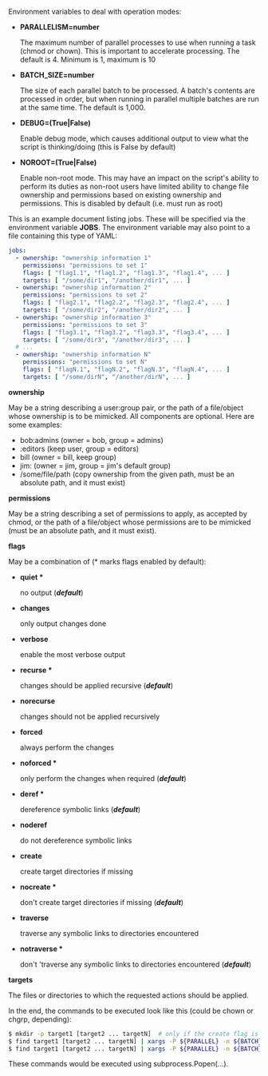 
Environment variables to deal with operation modes:

- **PARALLELISM=number**

  The maximum number of parallel processes to use when running a task (chmod or chown). This is important to accelerate processing. The default is 4. Minimum is 1, maximum is 10

- **BATCH_SIZE=number**

  The size of each parallel batch to be processed. A batch's contents are processed in order, but when running in parallel multiple batches are run at the same time. The default is 1,000.

- **DEBUG=(True|False)**

  Enable debug mode, which causes additional output to view what the script is thinking/doing (this is False by default)

- **NOROOT=(True|False)**

  Enable non-root mode. This may have an impact on the script's ability to perform its duties as non-root users have limited ability to change file ownership and permissions based on existing ownership and permissions. This is disabled by default (i.e. must run as root)

This is an example document listing jobs. These will be specified via the environment variable **JOBS**. The environment variable may also point to a file containing this type of YAML:

```yaml
jobs:
  - ownership: "ownership information 1"
    permissions: "permissions to set 1"
    flags: [ "flag1.1", "flag1.2", "flag1.3", "flag1.4", ... ]
    targets: [ "/some/dir1", "/another/dir1", ... ]
  - ownership: "ownership information 2"
    permissions: "permissions to set 2"
    flags: [ "flag2.1", "flag2.2", "flag2.3", "flag2.4", ... ]
    targets: [ "/some/dir2", "/another/dir2", ... ]
  - ownership: "ownership information 3"
    permissions: "permissions to set 3"
    flags: [ "flag3.1", "flag3.2", "flag3.3", "flag3.4", ... ]
    targets: [ "/some/dir3", "/another/dir3", ... ]
  # ...
  - ownership: "ownership information N"
    permissions: "permissions to set N"
    flags: [ "flagN.1", "flagN.2", "flagN.3", "flagN.4", ... ]
    targets: [ "/some/dirN", "/another/dirN", ... ]
```

**ownership**

May be a string describing a user:group pair, or the path of a file/object whose ownership is to be mimicked. All components are optional. Here are some examples:

- bob:admins (owner = bob, group = admins)
- :editors (keep user, group = editors)
- bill (owner = bill, keep group)
- jim: (owner = jim, group = jim's default group)
- /some/file/path (copy ownership from the given path, must be an absolute path, and it must exist)

**permissions**

May be a string describing a set of permissions to apply, as accepted by chmod, or the path of a file/object whose permissions are to be mimicked (must be an absolute path, and it must exist).

**flags**

May be a combination of (\* marks flags enabled by default):

- **quiet \***

  no output (***default***)

- **changes**

  only output changes done

- **verbose**

  enable the most verbose output

- **recurse \***

  changes should be applied recursive (***default***)

- **norecurse**

  changes should not be applied recursively

- **forced**

  always perform the changes

- **noforced \***

  only perform the changes when required (***default***)

- **deref \***

  dereference symbolic links (***default***)

- **noderef**

  do not dereference symbolic links

- **create**

  create target directories if missing

- **nocreate \***

  don't create target directories if missing (***default***)

- **traverse**

  traverse any symbolic links to directories encountered

- **notraverse \***

  don't 'traverse any symbolic links to directories encountered (***default***)

**targets**

The files or directories to which the requested actions should be applied.

In the end, the commands to be executed look like this (could be chown or chgrp, depending):

```bash
$ mkdir -p target1 [target2 ... targetN]  # only if the create flag is given
$ find target1 [target2 ... targetN] | xargs -P ${PARALLEL} -n ${BATCH} chown-or-chgrp [flags] <ownership>
$ find target1 [target2 ... targetN] | xargs -P ${PARALLEL} -n ${BATCH} chmod [flags] <mode>
```

These commands would be executed using subprocess.Popen(...).
